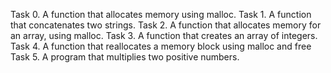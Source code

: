 Task 0. A function that allocates memory using malloc.
Task 1. A function that concatenates two strings.
Task 2. A function that allocates memory for an array, using malloc.
Task 3. A function that creates an array of integers.
Task 4. A function that reallocates a memory block using malloc and free
Task 5. A program that multiplies two positive numbers.
